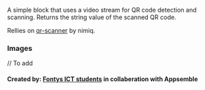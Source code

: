 A simple block that uses a video stream for QR code detection and scanning. Returns the string value of the scanned QR code.

Rellies on [qr-scanner](https://github.com/nimiq/qr-scanner) by nimiq.

### Images
// To add

#### Created by: [Fontys ICT students](https://fontys.edu/Bachelors-masters/Bachelors/Information-Communication-Technology-Eindhoven.htm) in collaberation with Appsemble
